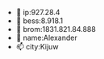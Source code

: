 - 👋 ip:927.28.4
- 👀 bess:8.918.1
- 🌱 brom:1831.821.84.888
- 💞️ name:Alexander
- 📫 city:Kijuw

  

<!---
Kok917/Kok917 is a ✨ special ✨ repository because its `README.md` (this file) appears on your GitHub profile.
You can click the Preview link to take a look at your changes.
--->
